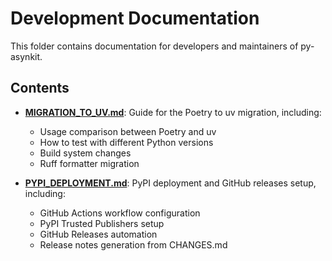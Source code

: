 # Development Documentation

This folder contains documentation for developers and maintainers of py-asynkit.

## Contents

- **[MIGRATION_TO_UV.md](MIGRATION_TO_UV.md)**: Guide for the Poetry to uv migration, including:
  - Usage comparison between Poetry and uv
  - How to test with different Python versions
  - Build system changes
  - Ruff formatter migration

- **[PYPI_DEPLOYMENT.md](PYPI_DEPLOYMENT.md)**: PyPI deployment and GitHub releases setup, including:
  - GitHub Actions workflow configuration
  - PyPI Trusted Publishers setup
  - GitHub Releases automation
  - Release notes generation from CHANGES.md
